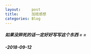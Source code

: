 ```yaml
---
layout:     post
title:      加班感想
categories: Blog
---
```


##### 如果没猝死的话一定好好写写这个东西 = =
#####                               -2018-09-12
